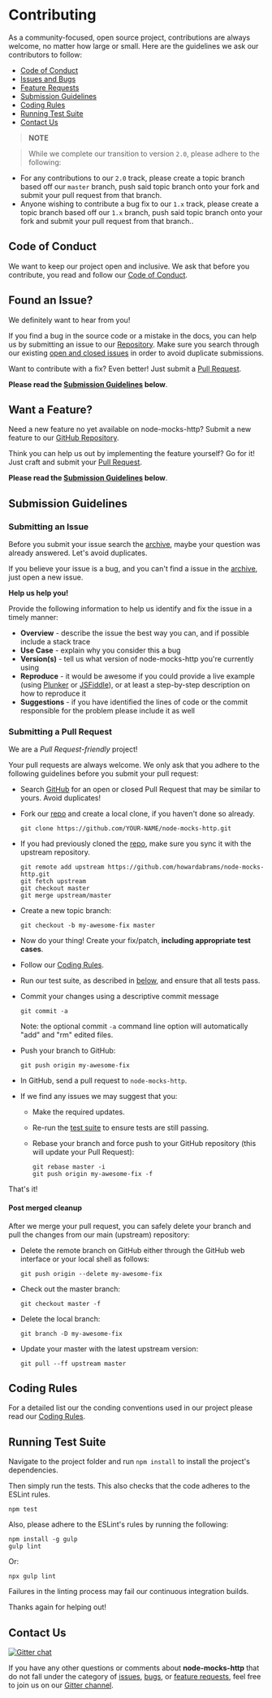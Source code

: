 # Contributing

As a community-focused, open source project, contributions are always welcome, no matter how large or small. Here are the guidelines we ask our contributors to follow:

 - [Code of Conduct](#coc)
 - [Issues and Bugs](#issue)
 - [Feature Requests](#feature)
 - [Submission Guidelines](#submit)
 - [Coding Rules](#rules)
 - [Running Test Suite](#tests)
 - [Contact Us](#contact)

> **NOTE**

> While we complete our transition to version `2.0`, please adhere to the following:
- For any contributions to our `2.0` track, please create a topic branch based off our `master` branch, push said topic branch onto your fork and submit your pull request from that branch.
- Anyone wishing to contribute a bug fix to our `1.x` track, please create a topic branch based off our `1.x` branch, push said topic branch onto your fork and submit your pull request from that branch..

## <a name="coc"></a> Code of Conduct
We want to keep our project open and inclusive. We ask that before you
contribute, you read and follow our [Code of Conduct](CODE_OF_CONDUCT.md).

## <a name="issue"></a> Found an Issue?
We definitely want to hear from you!

If you find a bug in the source code or a mistake in the docs, you can help us by
submitting an issue to our [Repository][issues]. Make sure you search through our existing [open and closed issues][issues-archive] in order to avoid duplicate submissions.

Want to contribute with a fix? Even better! Just submit a [Pull Request][pulls].

**Please read the [Submission Guidelines](#submit) below**.

## <a name="feature"></a> Want a Feature?
Need a new feature no yet available on node-mocks-http? Submit a new feature to our [GitHub Repository][issues].

Think you can help us out by implementing the feature yourself? Go for it! Just craft and submit your [Pull Request][pulls].

**Please read the [Submission Guidelines](#submit) below**.

## <a name="submit"></a> Submission Guidelines

### Submitting an Issue
Before you submit your issue search the [archive][issues-archive], maybe your question was already answered. Let's avoid duplicates.

If you believe your issue is a bug, and you can't find a issue in the [archive][issues-archive], just open a new issue.

**Help us help you!**

Provide the following information to help us identify and fix the issue in a timely manner:

* **Overview** - describe the issue the best way you can, and if possible include a stack trace
* **Use Case** - explain why you consider this a bug
* **Version(s)** - tell us what version of node-mocks-http you're currently using
* **Reproduce** - it would be awesome if you could provide a live example (using [Plunker][plunker] or
  [JSFiddle][jsfiddle]), or at least a step-by-step description on how to reproduce it
* **Suggestions** - if you have identified the lines of code or the commit responsible for the problem please include it as well

### Submitting a Pull Request
We are a *Pull Request-friendly* project!

Your pull requests are always welcome. We only ask that  you adhere to the following guidelines before you submit your pull request:

* Search [GitHub][pulls] for an open or closed Pull Request that may be similar to yours. Avoid duplicates!
* Fork our [repo][repo] and create a local clone, if you haven't done so already.

     ```shell
     git clone https://github.com/YOUR-NAME/node-mocks-http.git
     ```

* If you had previously cloned the [repo][repo], make sure you sync it with the upstream repository.

     ```shell
     git remote add upstream https://github.com/howardabrams/node-mocks-http.git
     git fetch upstream
     git checkout master
     git merge upstream/master
	 ```

* Create a new topic branch:

     ```shell
     git checkout -b my-awesome-fix master
     ```

* Now do your thing! Create your fix/patch, **including appropriate test cases**.
* Follow our [Coding Rules](#rules).
* Run our test suite, as described in [below](#tests),
  and ensure that all tests pass.
* Commit your changes using a descriptive commit message

     ```shell
     git commit -a
     ```

  Note: the optional commit `-a` command line option will automatically "add" and "rm" edited files.

* Push your branch to GitHub:

    ```shell
    git push origin my-awesome-fix
    ```

* In GitHub, send a pull request to `node-mocks-http`.
* If we find any issues we may suggest that you:
  * Make the required updates.
  * Re-run the [test suite](#tests) to ensure tests are still passing.
  * Rebase your branch and force push to your GitHub repository (this will update your Pull Request):

    ```shell
    git rebase master -i
    git push origin my-awesome-fix -f
    ```

That's it!

#### Post merged cleanup

After we merge your pull request, you can safely delete your branch and pull the changes from our main (upstream) repository:

* Delete the remote branch on GitHub either through the GitHub web interface or your local shell as follows:

    ```shell
    git push origin --delete my-awesome-fix
    ```

* Check out the master branch:

    ```shell
    git checkout master -f
    ```

* Delete the local branch:

    ```shell
    git branch -D my-awesome-fix
    ```

* Update your master with the latest upstream version:

    ```shell
    git pull --ff upstream master
    ```

## <a name="rules"></a> Coding Rules

For a detailed list our the conding conventions used in our project please read our [Coding Rules](CODING_RULES.md).

## <a name="tests"></a> Running Test Suite

Navigate to the project folder and run `npm install` to install the
project's dependencies.

Then simply run the tests.  This also checks that the code adheres to the ESLint rules.

    npm test

Also, please adhere to the ESLint's rules by running the following:

    npm install -g gulp
    gulp lint

Or:

    npx gulp lint

Failures in the linting process may fail our continuous integration builds.

Thanks again for helping out!

## <a name="contact"></a> Contact Us
[![Gitter chat](https://badges.gitter.im/howardabrams/node-mocks-http.png)](https://gitter.im/howardabrams/node-mocks-http)

If you have any other questions or comments about **node-mocks-http** that do not fall under the category of [issues](#issue), [bugs](#issue), or [feature requests](#feature), feel free to join us on our [Gitter channel][gitter].


[repo]: https://github.com/howardabrams/node-mocks-http
[issues]: https://github.com/howardabrams/node-mocks-http/issues
[issues-archive]: https://github.com/howardabrams/node-mocks-http/issues?q=is%3Aissue
[pulls]: https://github.com/howardabrams/node-mocks-http/pulls
[pulls-archive]: https://github.com/howardabrams/node-mocks-http/pulls?q=is%3Apr
[gitter]: https://gitter.im/howardabrams/node-mocks-http
[jsfiddle]: http://jsfiddle.net/
[plunker]: http://plnkr.co/edit
